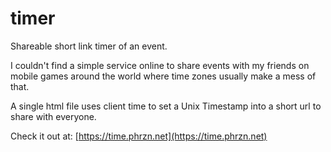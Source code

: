 # timer

Shareable short link timer of an event.

I couldn't find a simple service online to share events with my friends on mobile games around the world where time zones usually make a mess of that.

A single html file uses client time to set a Unix Timestamp into a short url to share with everyone.

Check it out at:
[https://time.phrzn.net](https://time.phrzn.net)
